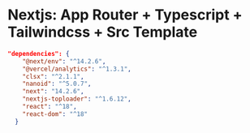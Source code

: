# Nextjs: App Router + Typescript + Tailwindcss + Src Template

```json
"dependencies": {
    "@next/env": "^14.2.6",
    "@vercel/analytics": "^1.3.1",
    "clsx": "^2.1.1",
    "nanoid": "^5.0.7",
    "next": "14.2.6",
    "nextjs-toploader": "^1.6.12",
    "react": "^18",
    "react-dom": "^18"
  }
```
